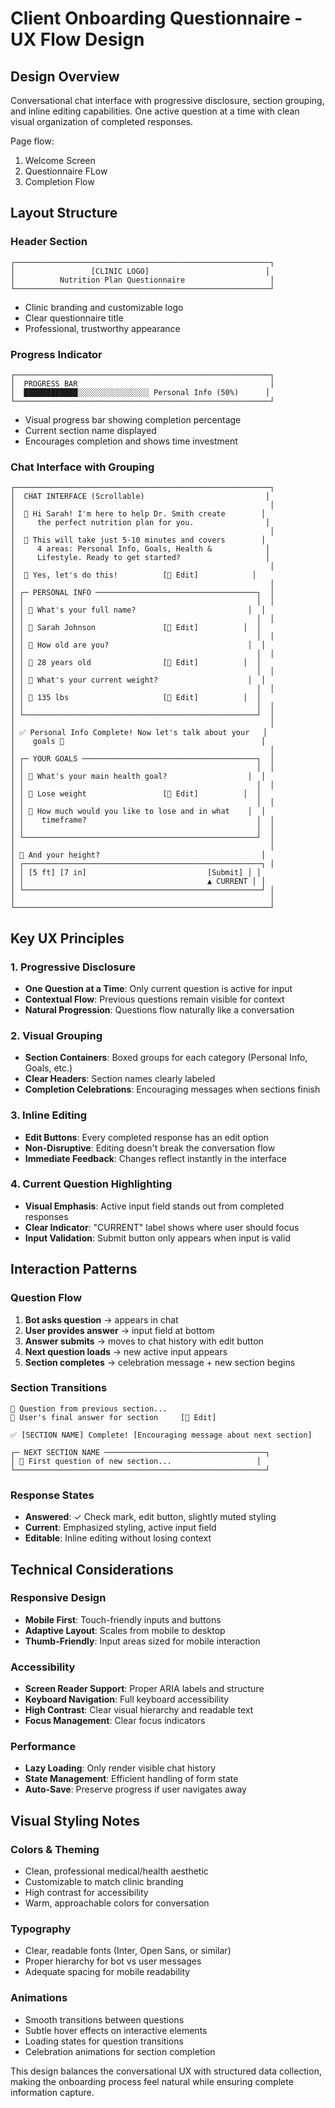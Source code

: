 # Client Onboarding Questionnaire - UX Flow Design

## Design Overview
Conversational chat interface with progressive disclosure, section grouping, and inline editing capabilities. One active question at a time with clean visual organization of completed responses.

Page flow:
1. Welcome Screen
2. Questionnaire FLow
3. Completion Flow

## Layout Structure

### Header Section
```
┌─────────────────────────────────────────────────────────┐
│                 [CLINIC LOGO]                          │
│          Nutrition Plan Questionnaire                   │
└─────────────────────────────────────────────────────────┘
```
- Clinic branding and customizable logo
- Clear questionnaire title
- Professional, trustworthy appearance

### Progress Indicator
```
┌─────────────────────────────────────────────────────────┐
│  PROGRESS BAR                                           │
│  ████████████░░░░░░░░░░░░░░░░ Personal Info (50%)      │
└─────────────────────────────────────────────────────────┘
```
- Visual progress bar showing completion percentage
- Current section name displayed
- Encourages completion and shows time investment

### Chat Interface with Grouping
```
┌─────────────────────────────────────────────────────────┐
│  CHAT INTERFACE (Scrollable)                           │
│                                                         │
│  🤖 Hi Sarah! I'm here to help Dr. Smith create        │
│     the perfect nutrition plan for you.                │
│                                                         │
│  🤖 This will take just 5-10 minutes and covers        │
│     4 areas: Personal Info, Goals, Health &            │
│     Lifestyle. Ready to get started?                   │
│                                                         │
│  👤 Yes, let's do this!          [📝 Edit]            │
│                                                         │
│ ┌─ PERSONAL INFO ────────────────────────────────────┐  │
│ │                                                    │  │
│ │ 🤖 What's your full name?                         │  │
│ │                                                    │  │
│ │ 👤 Sarah Johnson               [📝 Edit]          │  │
│ │                                                    │  │
│ │ 🤖 How old are you?                               │  │
│ │                                                    │  │
│ │ 👤 28 years old                [📝 Edit]          │  │
│ │                                                    │  │
│ │ 🤖 What's your current weight?                    │  │
│ │                                                    │  │
│ │ 👤 135 lbs                     [📝 Edit]          │  │
│ │                                                    │  │
│ └────────────────────────────────────────────────────┘  │
│                                                         │
│ ✅ Personal Info Complete! Now let's talk about your   │
│    goals 💪                                            │
│                                                         │
│ ┌─ YOUR GOALS ───────────────────────────────────────┐  │
│ │                                                    │  │
│ │ 🤖 What's your main health goal?                  │  │
│ │                                                    │  │
│ │ 👤 Lose weight                 [📝 Edit]          │  │
│ │                                                    │  │
│ │ 🤖 How much would you like to lose and in what    │  │
│ │    timeframe?                                      │  │
│ │                                                    │  │
│ └────────────────────────────────────────────────────┘  │
│                                                         │
│ 🤖 And your height?                                    │
│ ┌─────────────────────────────────────────────────────┐ │
│ │ [5 ft] [7 in]                           [Submit] │ │
│ │                                         ▲ CURRENT │ │
│ └─────────────────────────────────────────────────────┘ │
│                                                         │
└─────────────────────────────────────────────────────────┘
```

## Key UX Principles

### 1. Progressive Disclosure
- **One Question at a Time**: Only current question is active for input
- **Contextual Flow**: Previous questions remain visible for context
- **Natural Progression**: Questions flow naturally like a conversation

### 2. Visual Grouping
- **Section Containers**: Boxed groups for each category (Personal Info, Goals, etc.)
- **Clear Headers**: Section names clearly labeled
- **Completion Celebrations**: Encouraging messages when sections finish

### 3. Inline Editing
- **Edit Buttons**: Every completed response has an edit option
- **Non-Disruptive**: Editing doesn't break the conversation flow
- **Immediate Feedback**: Changes reflect instantly in the interface

### 4. Current Question Highlighting
- **Visual Emphasis**: Active input field stands out from completed responses
- **Clear Indicator**: "CURRENT" label shows where user should focus
- **Input Validation**: Submit button only appears when input is valid

## Interaction Patterns

### Question Flow
1. **Bot asks question** → appears in chat
2. **User provides answer** → input field at bottom
3. **Answer submits** → moves to chat history with edit button
4. **Next question loads** → new active input appears
5. **Section completes** → celebration message + new section begins

### Section Transitions
```
🤖 Question from previous section...
👤 User's final answer for section     [📝 Edit]

✅ [SECTION NAME] Complete! [Encouraging message about next section]

┌─ NEXT SECTION NAME ────────────────────────────────────┐
│ 🤖 First question of new section...                   │
└────────────────────────────────────────────────────────┘
```

### Response States
- **Answered**: ✓ Check mark, edit button, slightly muted styling
- **Current**: Emphasized styling, active input field
- **Editable**: Inline editing without losing context

## Technical Considerations

### Responsive Design
- **Mobile First**: Touch-friendly inputs and buttons
- **Adaptive Layout**: Scales from mobile to desktop
- **Thumb-Friendly**: Input areas sized for mobile interaction

### Accessibility
- **Screen Reader Support**: Proper ARIA labels and structure
- **Keyboard Navigation**: Full keyboard accessibility
- **High Contrast**: Clear visual hierarchy and readable text
- **Focus Management**: Clear focus indicators

### Performance
- **Lazy Loading**: Only render visible chat history
- **State Management**: Efficient handling of form state
- **Auto-Save**: Preserve progress if user navigates away

## Visual Styling Notes

### Colors & Theming
- Clean, professional medical/health aesthetic
- Customizable to match clinic branding
- High contrast for accessibility
- Warm, approachable colors for conversation

### Typography
- Clear, readable fonts (Inter, Open Sans, or similar)
- Proper hierarchy for bot vs user messages
- Adequate spacing for mobile readability

### Animations
- Smooth transitions between questions
- Subtle hover effects on interactive elements
- Loading states for question transitions
- Celebration animations for section completion

This design balances the conversational UX with structured data collection, making the onboarding process feel natural while ensuring complete information capture.